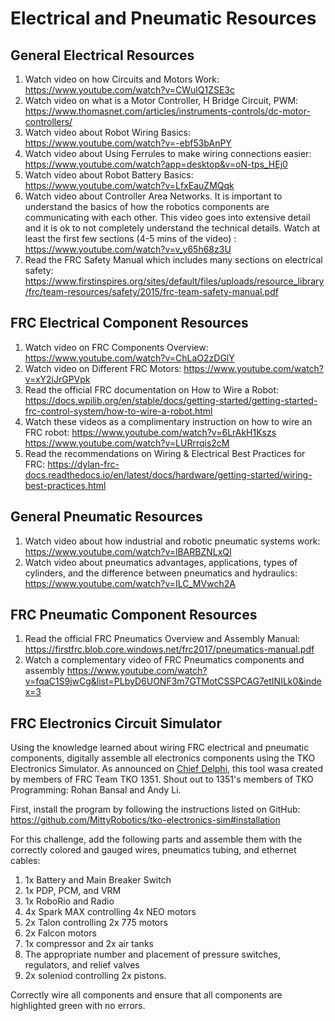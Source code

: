 # Electrical and Pneumatic Resources

## General Electrical Resources
1. Watch video on how Circuits and Motors Work: https://www.youtube.com/watch?v=CWulQ1ZSE3c 
1. Watch video on what is a Motor Controller, H Bridge Circuit, PWM: https://www.thomasnet.com/articles/instruments-controls/dc-motor-controllers/
1. Watch video about Robot Wiring Basics: https://www.youtube.com/watch?v=-ebf53bAnPY 
1. Watch video about Using Ferrules to make wiring connections easier: https://www.youtube.com/watch?app=desktop&v=oN-tps_HEj0
1. Watch video about Robot Battery Basics: https://www.youtube.com/watch?v=LfxEauZMQqk
1. Watch video about Controller Area Networks. It is important to understand the basics of how the robotics components are communicating with each other. This video goes into extensive detail and it is ok to not completely understand the technical details. Watch at least the first few sections (4-5 mins of the video) : https://www.youtube.com/watch?v=v_y65h68z3U
1. Read the FRC Safety Manual which includes many sections on electrical safety: https://www.firstinspires.org/sites/default/files/uploads/resource_library/frc/team-resources/safety/2015/frc-team-safety-manual.pdf 

## FRC Electrical Component Resources
1. Watch video on FRC Components Overview: https://www.youtube.com/watch?v=ChLaO2zDGlY 
1. Watch video on Different FRC Motors: https://www.youtube.com/watch?v=xY2iJrGPVpk
1. Read the official FRC documentation on How to Wire a Robot: https://docs.wpilib.org/en/stable/docs/getting-started/getting-started-frc-control-system/how-to-wire-a-robot.html
1. Watch these videos as a complimentary instruction on how to wire an FRC robot: https://www.youtube.com/watch?v=6LrAkH1Kszs https://www.youtube.com/watch?v=LURrrqis2cM
1. Read the recommendations on Wiring & Electrical Best Practices for FRC: https://dylan-frc-docs.readthedocs.io/en/latest/docs/hardware/getting-started/wiring-best-practices.html

## General Pneumatic Resources
1. Watch video about how industrial and robotic pneumatic systems work: https://www.youtube.com/watch?v=lBARBZNLxQI
1. Watch video about pneumatics advantages, applications, types of cylinders, and the difference between pneumatics and hydraulics: https://www.youtube.com/watch?v=ILC_MVwch2A

## FRC Pneumatic Component Resources
1. Read the official FRC Pneumatics Overview and Assembly Manual: https://firstfrc.blob.core.windows.net/frc2017/pneumatics-manual.pdf
1. Watch a complementary video of FRC Pneumatics components and assembly https://www.youtube.com/watch?v=fqaC1S9jwCg&list=PLbyD6UONF3m7GTMotCSSPCAG7etINILk0&index=3

## FRC Electronics Circuit Simulator
Using the knowledge learned about wiring FRC electrical and pneumatic components, digitally assemble all electronics components using the TKO Electronics Simulator. As announced on [Chief Delphi](https://www.chiefdelphi.com/t/frc-electronics-circuit-simulator-for-electronics-diagramming-and-training/389622), this tool wasa created by members of FRC Team TKO 1351. Shout out to 1351's members of TKO Programming: Rohan Bansal and Andy Li.

First, install the program by following the instructions listed on GitHub: https://github.com/MittyRobotics/tko-electronics-sim#installation

For this challenge, add the following parts and assemble them with the correctly colored and gauged wires, pneumatics tubing, and ethernet cables:
1. 1x Battery and Main Breaker Switch
1. 1x PDP, PCM, and VRM
1. 1x RoboRio and Radio
1. 4x Spark MAX controlling 4x NEO motors
1. 2x Talon controlling 2x 775 motors
1. 2x Falcon motors
1. 1x compressor and 2x air tanks
1. The appropriate number and placement of pressure switches, regulators, and relief valves
1. 2x soleniod controlling 2x pistons.

Correctly wire all components and ensure that all components are highlighted green with no errors.
